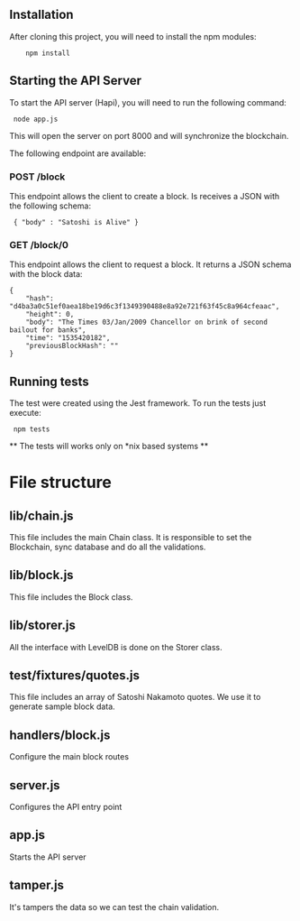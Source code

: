 ## Installation
After cloning this project, you will need to install the npm modules:

```
    npm install
```

## Starting the API Server
To start the API server (Hapi), you will need to run the following command:
```
 node app.js
```

This will open the server on port 8000 and will synchronize the blockchain.

The following endpoint are available:

### POST /block
This endpoint allows the client to create a block. Is receives a JSON with the following schema:

```
 { "body" : "Satoshi is Alive" }
```


### GET /block/0
This endpoint allows the client to request a block. It returns a JSON schema with the block data:

```
{
    "hash": "d4ba3a0c51ef0aea18be19d6c3f1349390488e8a92e721f63f45c8a964cfeaac",
    "height": 0,
    "body": "The Times 03/Jan/2009 Chancellor on brink of second bailout for banks",
    "time": "1535420182",
    "previousBlockHash": ""
}
```

## Running tests
The test were created using the Jest framework. To run the tests just execute:

```
 npm tests
```
** The tests will works only on *nix based systems **

# File structure

## lib/chain.js
This file includes the main Chain class. It is responsible to set the Blockchain, sync database and do all the validations.

## lib/block.js
This file includes the Block class.

## lib/storer.js
All the interface with LevelDB is done on the Storer class.

## test/fixtures/quotes.js
This file includes an array of Satoshi Nakamoto quotes. We use it to generate sample block data.

## handlers/block.js
Configure the main block routes

## server.js
Configures the API entry point

## app.js
Starts the API server

## tamper.js
It's tampers the data so we can test the chain validation.
